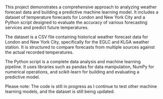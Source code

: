 This project demonstrates a comprehensive approach to analyzing weather forecast data and building a predictive machine learning model. It includes a dataset of temperature forecasts for London and New York City and a Python script designed to evaluate the accuracy of various forecasting services and predict future temperatures.

The dataset is a CSV file containing historical weather forecast data for London and New York City, specifically for the EGLC and KLGA weather station. It is structured to compare forecasts from multiple sources against the actual recorded temperatures.

The Python script is a complete data analysis and machine learning pipeline. It uses libraries such as pandas for data manipulation, NumPy for numerical operations, and scikit-learn for building and evaluating a predictive model.

Please note: The code is still in progress as I continue to test other machine learning models, and the dataset is still being updated.
